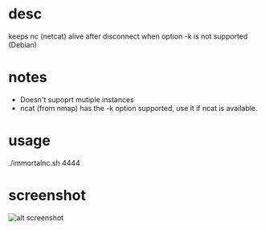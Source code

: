 # desc
keeps nc (netcat) alive after disconnect when option -k is not supported (Debian)

# notes
- Doesn't supoprt mutiple instances
- ncat (from nmap) has the -k option supported, use it if ncat is available. 

# usage
./immortalnc.sh 4444

# screenshot
![alt screenshot](https://i.snag.gy/SNJW3A.jpg)
